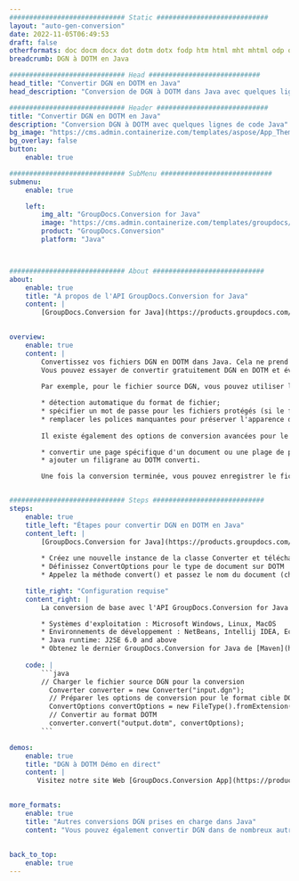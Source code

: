 ```yaml
---
############################# Static ############################
layout: "auto-gen-conversion"
date: 2022-11-05T06:49:53
draft: false
otherformats: doc docm docx dot dotm dotx fodp htm html mht mhtml odp odt otp pot potm potx pps ppsm ppsx ppt pptm pptx rtf
breadcrumb: DGN à DOTM en Java

############################# Head ############################
head_title: "Convertir DGN en DOTM en Java"
head_description: "Conversion de DGN à DOTM dans Java avec quelques lignes de code. Convertissez plus de 160 formats de fichiers à l'aide de l'API de conversion de documents GroupDocs pour Java"

############################# Header ############################
title: "Convertir DGN en DOTM en Java"
description: "Conversion DGN à DOTM avec quelques lignes de code Java"
bg_image: "https://cms.admin.containerize.com/templates/aspose/App_Themes/V3/images/bg/header1.png"
bg_overlay: false
button:
    enable: true

############################# SubMenu ############################
submenu:
    enable: true

    left:
        img_alt: "GroupDocs.Conversion for Java"
        image: "https://cms.admin.containerize.com/templates/groupdocs/images/product-logos/90x90-noborder/groupdocs-conversion-java.png"
        product: "GroupDocs.Conversion"
        platform: "Java"



############################# About ############################
about:
    enable: true
    title: "À propos de l'API GroupDocs.Conversion for Java"
    content: |
        [GroupDocs.Conversion for Java](https://products.groupdocs.com/conversion/java/) est une API de conversion de format de fichier avancée pour la conversion entre les formats d'image et de document populaires tels que Microsoft Office, OpenDocument, PDF, HTML, e-mail, CAO. et bien plus encore avec seulement quelques lignes de code. L'API native détecte automatiquement les formats des documents originaux et propose de nombreuses options de personnalisation des documents convertis. Outre la fonction d'extraction d'informations d'un document, il prend également en charge la mise en cache des résultats de conversion sur le disque local par défaut. Cependant, tout type de stockage de cache peut être pris en charge en implémentant les interfaces appropriées - Amazon S3, Dropbox, Google Drive, Windows Azure, Reddis ou tout autre.
    

overview:
    enable: true
    content: |
        Convertissez vos fichiers DGN en DOTM dans Java. Cela ne prend que quelques lignes de code Java sur n'importe quelle plate-forme de votre choix, telle que Windows, Linux, macOS.
        Vous pouvez essayer de convertir gratuitement DGN en DOTM et évaluer la qualité des résultats de conversion. En plus des scripts de conversion de fichiers simples, vous pouvez essayer des options plus sophistiquées pour charger le fichier source DGN et stocker la sortie DOTM. 
        
        Par exemple, pour le fichier source DGN, vous pouvez utiliser les options de chargement suivantes :

        * détection automatique du format de fichier;
        * spécifier un mot de passe pour les fichiers protégés (si le format de fichier le prend en charge);
        * remplacer les polices manquantes pour préserver l'apparence du document.
        
        Il existe également des options de conversion avancées pour le fichier DOTM :

        * convertir une page spécifique d'un document ou une plage de pages;
        * ajouter un filigrane au DOTM converti.

        Une fois la conversion terminée, vous pouvez enregistrer le fichier DOTM dans votre chemin de fichier local ou dans un stockage tiers tel que FTP, Amazon S3, Google Drive, Dropbox, etc. Veuillez noter - pour convertir DGN à DOTM, vous n'avez pas besoin d'installer de logiciel supplémentaire, tel que MS Office, Open Office, Adobe Acrobat Reader, etc.


############################# Steps ############################
steps:
    enable: true
    title_left: "Étapes pour convertir DGN en DOTM en Java"
    content_left: |
        [GroupDocs.Conversion for Java](https://products.groupdocs.com/conversion/java/) permet aux développeurs de convertir facilement le fichier DGN en DOTM avec quelques lignes de code.
        
        * Créez une nouvelle instance de la classe Converter et téléchargez le fichier DGN avec le chemin complet
        * Définissez ConvertOptions pour le type de document sur DOTM
        * Appelez la méthode convert() et passez le nom du document (chemin complet) et le format (DOTM) en tant que paramètre

    title_right: "Configuration requise"
    content_right: |
        La conversion de base avec l'API GroupDocs.Conversion for Java peut être effectuée avec seulement quelques lignes de code. Nos API sont prises en charge sur toutes les principales plates-formes et systèmes d'exploitation. Avant d'exécuter le code ci-dessous, assurez-vous que les prérequis suivants sont installés sur votre système.

        * Systèmes d'exploitation : Microsoft Windows, Linux, MacOS
        * Environnements de développement : NetBeans, Intellij IDEA, Eclipse, etc.
        * Java runtime: J2SE 6.0 and above
        * Obtenez le dernier GroupDocs.Conversion for Java de [Maven](https://repository.groupdocs.com/webapp/#/artifacts/browse/tree/General/repo/com/groupdocs/groupdocs-conversion)
         
    code: |
        ```java    
        // Charger le fichier source DGN pour la conversion
          Converter converter = new Converter("input.dgn");
          // Préparer les options de conversion pour le format cible DOTM
          ConvertOptions convertOptions = new FileType().fromExtension("dotm").getConvertOptions();
          // Convertir au format DOTM
          converter.convert("output.dotm", convertOptions);
        ```

demos:
    enable: true
    title: "DGN à DOTM Démo en direct"
    content: |
       Visitez notre site Web [GroupDocs.Conversion App](https://products.groupdocs.app/conversion/family) et essayez la conversion DGN à DOTM maintenant. La démo gratuite présente les avantages suivants
          

more_formats:
    enable: true
    title: "Autres conversions DGN prises en charge dans Java"
    content: "Vous pouvez également convertir DGN dans de nombreux autres formats de fichiers. Veuillez consulter la liste ci-dessous."
       
       
back_to_top:
    enable: true
---
```


